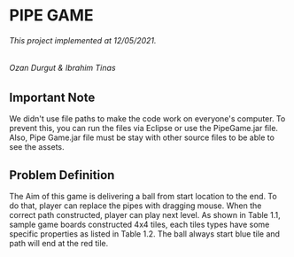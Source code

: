 # PIPE GAME
###### This project implemented at 12/05/2021.
###### Ozan Durgut & Ibrahim Tinas
## Important Note

We didn't use file paths to make the code work on everyone's computer. 
To prevent this, you can run the files via Eclipse or use the PipeGame.jar file. Also, Pipe
Game.jar file must be stay with other source files to be able to see the assets.
## Problem Definition
The Aim of this game is delivering a ball from start location to the end. To do that, player can 
replace the pipes with dragging mouse. When the correct path constructed, player can play next 
level. 
As shown in Table 1.1, sample game boards constructed 4x4 tiles, each tiles types have some 
specific properties as listed in Table 1.2. The ball always start blue tile and path will end at the 
red tile.

